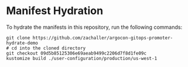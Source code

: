 # Manifest Hydration

To hydrate the manifests in this repository, run the following commands:

```shell
git clone https://github.com/zachaller/argocon-gitops-promoter-hydrate-demo
# cd into the cloned directory
git checkout 09d5b85125306e69aeab9499c2206d7f8d1fe09c
kustomize build ./user-configuration/production/us-west-1
```
